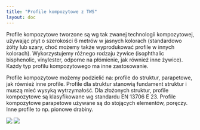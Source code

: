 ```yaml
---
title: "Profile kompozytowe z TWS"
layout: doc
---
```


Profile kompozytowe tworzone są wg tak zwanej technologii kompozytowej, używając płyt o szerokości 6 metrów w jasnych kolorach (standardowo żółty lub szary, choć możemy także wyprodukować profile w innych kolorach). Wykorzystujemy różnego rodzaju żywice (isophthalic bisphenolic, vinylester, odporne na płómienie, jak również inne żywice). Każdy typ profilu kompozytowego ma inne zastosowanie.

Profile kompozytowe możemy podzielić na: profile do struktur, parapetowe, jak również inne profile. Profile dla struktur stanowią fundament struktur i muszą mieć wysyką wytrzymałość. Dla złożonych struktur, profile kompozytowe są klasyfikowane wg standardu EN 13706 E 23. Profile kompozytowe parapetowe używane są do stojących elementów, poręczy. Inne profile to np. pionowe drabiny.

<img src="https://andreas-biz-pl.s3-eu-west-1.amazonaws.com/images/profile1.jpg" />
<img src="https://andreas-biz-pl.s3-eu-west-1.amazonaws.com/images/profile2.jpg" />
